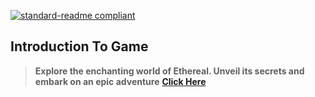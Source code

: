 [![standard-readme compliant](https://img.shields.io/badge/Return_To-Previous_Page-blueviolet.svg?style=flat-square?size=100)](../main.md)

## Introduction To Game
> **Explore the enchanting world of Ethereal. Unveil its secrets and embark on an epic adventure** [**Click Here**](./Intro.md)
